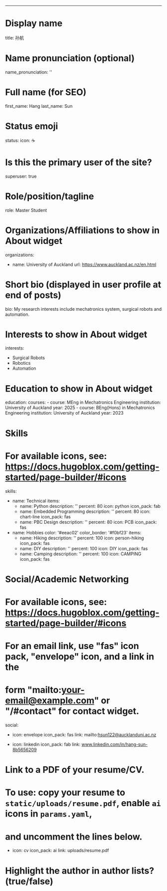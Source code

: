 ---
# Display name
title: 孙航

# Name pronunciation (optional)
name_pronunciation: ''

# Full name (for SEO)
first_name: Hang
last_name: Sun

# Status emoji
status:
  icon: ☕️

# Is this the primary user of the site?
superuser: true

# Role/position/tagline
role: Master Student

# Organizations/Affiliations to show in About widget
organizations:
  - name: University of Auckland
    url: https://www.auckland.ac.nz/en.html

# Short bio (displayed in user profile at end of posts)
bio: My research interests include mechatronics system, surgical robots and automation.

# Interests to show in About widget
interests:
  - Surgical Robots
  - Robotics
  - Automation

# Education to show in About widget
education:
  courses:
    - course: MEng in Mechatronics Engineering
      institution: University of Auckland
      year: 2025
    - course: BEng(Hons) in Mechatronics Engineering
      institution: University of Auckland
      year: 2023

# Skills
# For available icons, see: https://docs.hugoblox.com/getting-started/page-builder/#icons
skills:
  - name: Technical
    items:
      - name: Python
        description: ''
        percent: 80
        icon: python
        icon_pack: fab
      - name: Embedded Programming
        description: ''
        percent: 80
        icon: chart-line
        icon_pack: fas
      - name: PBC Design
        description: ''
        percent: 80
        icon: PCB
        icon_pack: fas
  - name: Hobbies
    color: '#eeac02'
    color_border: '#f0bf23'
    items:
      - name: Hiking
        description: ''
        percent: 100
        icon: person-hiking
        icon_pack: fas
      - name: DIY
        description: ''
        percent: 100
        icon: DIY
        icon_pack: fas
      - name: Camping
        description: ''
        percent: 100
        icon: CAMPING
        icon_pack: fas

# Social/Academic Networking
# For available icons, see: https://docs.hugoblox.com/getting-started/page-builder/#icons
#   For an email link, use "fas" icon pack, "envelope" icon, and a link in the
#   form "mailto:your-email@example.com" or "/#contact" for contact widget.
social:
  - icon: envelope
    icon_pack: fas
    link: mailto:hsun122@aucklanduni.ac.nz

  - icon: linkedin
    icon_pack: fab
    link: www.linkedin.com/in/hang-sun-8b5656209

  # Link to a PDF of your resume/CV.
  # To use: copy your resume to `static/uploads/resume.pdf`, enable `ai` icons in `params.yaml`,
  # and uncomment the lines below.
  - icon: cv
    icon_pack: ai
    link: uploads/resume.pdf

# Highlight the author in author lists? (true/false)